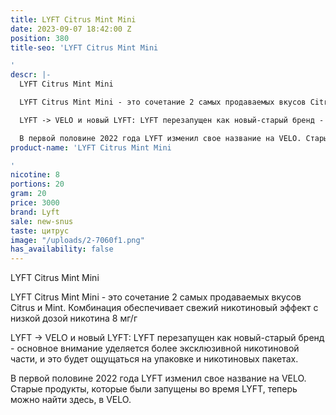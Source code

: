 ```yaml
---
title: LYFT Citrus Mint Mini
date: 2023-09-07 18:42:00 Z
position: 380
title-seo: 'LYFT Citrus Mint Mini

'
descr: |-
  LYFT Citrus Mint Mini

  LYFT Citrus Mint Mini - это сочетание 2 самых продаваемых вкусов Citrus и Mint. Комбинация обеспечивает свежий никотиновый эффект с низкой дозой никотина 8 мг/г

  LYFT -> VELO и новый LYFT: LYFT перезапущен как новый-старый бренд - основное внимание уделяется более эксклюзивной никотиновой части, и это будет ощущаться на упаковке и никотиновых пакетах.

  В первой половине 2022 года LYFT изменил свое название на VELO. Старые продукты, которые были запущены во время LYFT, теперь можно найти здесь, в VELO.
product-name: 'LYFT Citrus Mint Mini

'
nicotine: 8
portions: 20
gram: 20
price: 3000
brand: Lyft
sale: new-snus
taste: цитрус
image: "/uploads/2-7060f1.png"
has_availability: false
---
```


LYFT Citrus Mint Mini

LYFT Citrus Mint Mini - это сочетание 2 самых продаваемых вкусов Citrus и Mint. Комбинация обеспечивает свежий никотиновый эффект с низкой дозой никотина 8 мг/г

LYFT -> VELO и новый LYFT: LYFT перезапущен как новый-старый бренд - основное внимание уделяется более эксклюзивной никотиновой части, и это будет ощущаться на упаковке и никотиновых пакетах.

В первой половине 2022 года LYFT изменил свое название на VELO. Старые продукты, которые были запущены во время LYFT, теперь можно найти здесь, в VELO.